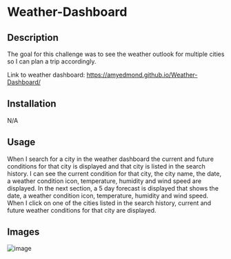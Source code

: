 # Weather-Dashboard

## Description

The goal for this challenge was to see the weather outlook for multiple cities so I can plan a trip accordingly.

Link to weather dashboard: https://amyedmond.github.io/Weather-Dashboard/

## Installation

N/A

## Usage

When I search for a city in the weather dashboard the current and future conditions for that city is displayed and that city is listed in the search history.
I can see the current condition for that city, the city name, the date, a weather condition icon, temperature, humidity and wind speed are displayed.
In the next section, a 5 day forecast is displayed that shows the date, a weather condition icon, temperature, humidity and wind speed.
When I click on one of the cities listed in the search history, current and future weather conditions for that city are displayed.

## Images
![image](https://user-images.githubusercontent.com/122325607/225497788-27dd3cd0-a69e-4615-8d52-7c24a83a9ac2.png)
